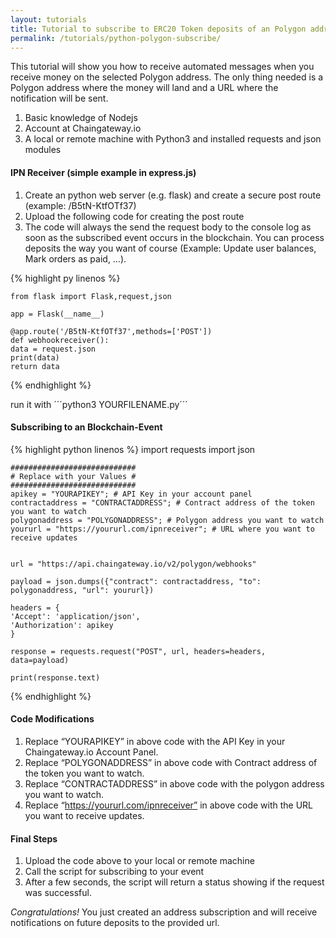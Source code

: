 ```yaml
---
layout: tutorials
title: Tutorial to subscribe to ERC20 Token deposits of an Polygon address
permalink: /tutorials/python-polygon-subscribe/
---
```


This tutorial will show you how to receive automated messages when you receive money on the selected Polygon address. The only thing needed is a Polygon address where the money will land and a URL where the notification will be sent.

1. Basic knowledge of Nodejs
2. Account at Chaingateway.io
3. A local or remote machine with Python3 and installed requests and json modules

#### IPN Receiver (simple example in express.js)

1. Create an python web server (e.g. flask) and create a secure post route (example: /B5tN-KtfOTf37)
2. Upload the following code for creating the post route
3. The code will always the send the request body to the console log as soon as the subscribed event occurs in the blockchain.  You can process deposits the way you want of course (Example: Update user balances, Mark orders as paid, …).


{% highlight py linenos %}

    from flask import Flask,request,json

    app = Flask(__name__)

    @app.route('/B5tN-KtfOTf37',methods=['POST'])
    def webhookreceiver():
    data = request.json
    print(data)
    return data

{% endhighlight %}

run it with ´´´python3 YOURFILENAME.py´´´


#### Subscribing to an Blockchain-Event
{% highlight python linenos %}
    import requests
    import json

    ############################
    # Replace with your Values #
    ############################
    apikey = "YOURAPIKEY"; # API Key in your account panel
    contractaddress = "CONTRACTADDRESS"; # Contract address of the token you want to watch
    polygonaddress = "POLYGONADDRESS"; # Polygon address you want to watch
    yoururl = "https://yoururl.com/ipnreceiver"; # URL where you want to receive updates

    
    url = "https://api.chaingateway.io/v2/polygon/webhooks"

    payload = json.dumps({"contract": contractaddress, "to": polygonaddress, "url": yoururl})

    headers = {
    'Accept': 'application/json',
    'Authorization': apikey
    }

    response = requests.request("POST", url, headers=headers, data=payload)

    print(response.text)


{% endhighlight %}



#### Code Modifications

1. Replace “YOURAPIKEY” in  above code with the API Key in your Chaingateway.io Account Panel.
2. Replace “POLYGONADDRESS” in  above code with Contract address of the token you want to watch.
3. Replace “CONTRACTADDRESS” in  above code with the polygon address you want to watch.
4. Replace “https://yoururl.com/ipnreceiver” in above code with the URL you want to receive updates.

#### Final Steps

1. Upload the code above to your local or remote machine
2. Call the script for subscribing to your event
3. After a few seconds, the script will return a status showing if the request was successful.

*Congratulations!* You just created an address subscription and will receive notifications on future deposits to the provided url.